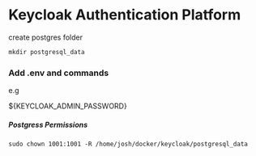 # Keycloak Authentication Platform

create postgres folder

```markdown
mkdir postgresql_data
```

### Add .env and commands

e.g

${KEYCLOAK_ADMIN_PASSWORD}

##### Postgress Permissions

```markdown
sudo chown 1001:1001 -R /home/josh/docker/keycloak/postgresql_data
```